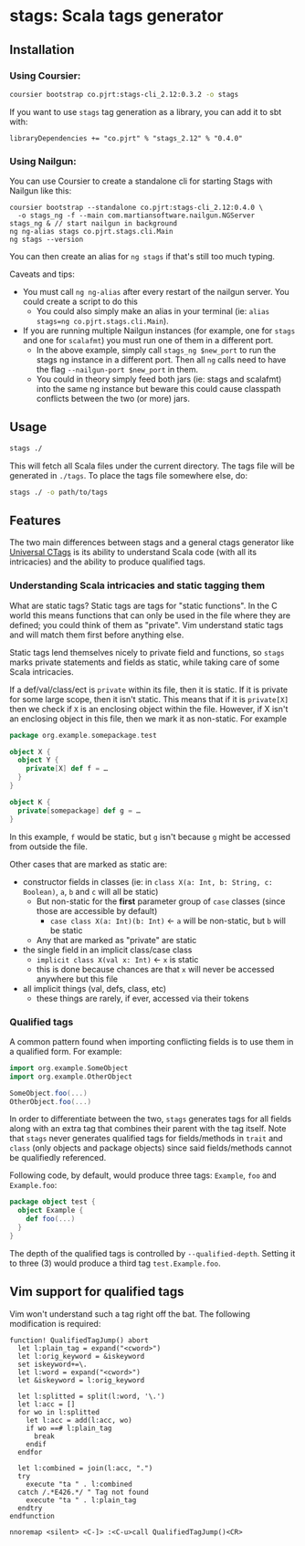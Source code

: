 # stags: Scala tags generator

## Installation

### Using Coursier:

```bash
coursier bootstrap co.pjrt:stags-cli_2.12:0.3.2 -o stags
```

If you want to use `stags` tag generation as a library, you can add it to sbt with:

```
libraryDependencies += "co.pjrt" % "stags_2.12" % "0.4.0"
```

### Using Nailgun:

You can use Coursier to create a standalone cli for starting Stags with Nailgun like this:

```
coursier bootstrap --standalone co.pjrt:stags-cli_2.12:0.4.0 \
  -o stags_ng -f --main com.martiansoftware.nailgun.NGServer
stags_ng & // start nailgun in background
ng ng-alias stags co.pjrt.stags.cli.Main
ng stags --version
```

You can then create an alias for `ng stags` if that's still too much typing.

Caveats and tips:

* You must call `ng ng-alias` after every restart of the nailgun server. You could create
  a script to do this
  * You could also simply make an alias in your terminal (ie: `alias stags=ng co.pjrt.stags.cli.Main`).
* If you are running multiple Nailgun instances (for example, one for `stags` and one for `scalafmt`)
  you must run one of them in a different port.
  * In the above example, simply call `stags_ng $new_port` to run the stags ng instance in a
    different port. Then all `ng` calls need to have the flag `--nailgun-port $new_port` in them.
  * You could in theory simply feed both jars (ie: stags and scalafmt) into the same ng instance
    but beware this could cause classpath conflicts between the two (or more) jars.

## Usage

```bash
stags ./
```

This will fetch all Scala files under the current directory. The tags file
will be generated in `./tags`. To place the tags file somewhere else, do:

```bash
stags ./ -o path/to/tags
```

## Features

The two main differences between stags and a general ctags generator like
[Universal CTags](https://github.com/universal-ctags/ctags) is its ability to
understand Scala code (with all its intricacies) and the ability to produce
qualified tags.

### Understanding Scala intricacies and static tagging them

What are static tags? Static tags are tags for "static functions". In the C
world this means functions that can only be used in the file where they
are defined; you could think of them as "private". Vim understand static tags
and will match them first before anything else.

Static tags lend themselves nicely to private field and functions, so `stags`
marks private statements and fields as static, while taking care of some Scala
intricacies.

If a def/val/class/ect is `private` within its file, then it is static. If
it is private for some large scope, then it isn't static. This means that
if it is `private[X]` then we check if `X` is an enclosing object within the file.
However, if X isn't an enclosing object in this file, then we mark it as
non-static. For example

```scala
package org.example.somepackage.test

object X {
  object Y {
    private[X] def f = …
  }
}

object K {
  private[somepackage] def g = …
}
```

In this example, `f` would be static, but `g` isn't because `g` might be
accessed from outside the file.

Other cases that are marked as static are:

* constructor fields in classes (ie: in `class X(a: Int, b: String, c: Boolean)`, `a`, `b` and `c` will all be static)
  * But non-static for the **first** parameter group of `case` classes (since those are accessible by default)
    * `case class X(a: Int)(b: Int)` <- `a` will be non-static, but `b` will be static
  * Any that are marked as "private" are static
* the single field in an implicit class/case class
  * `implicit class X(val x: Int)` <- `x` is static
  * this is done because chances are that `x` will never be accessed anywhere but this file
* all implicit things (val, defs, class, etc)
  * these things are rarely, if ever, accessed via their tokens

### Qualified tags

A common pattern found when importing conflicting fields is to use them in a qualified form. For example:

```scala
import org.example.SomeObject
import org.example.OtherObject

SomeObject.foo(...)
OtherObject.foo(...)
```

In order to differentiate between the two, `stags` generates tags for all
fields along with an extra tag that combines their parent with the tag itself.
Note that `stags` never generates qualified tags for fields/methods in `trait`
and `class` (only objects and package objects) since said fields/methods cannot be
qualifiedly referenced.

Following code, by default, would produce three tags: `Example`, `foo` and
`Example.foo`:

```scala
package object test {
  object Example {
    def foo(...)
  }
}
```

The depth of the qualified tags is controlled by `--qualified-depth`. Setting it
to three (3) would produce a third tag `test.Example.foo`.

## Vim support for qualified tags

Vim won't understand such a tag right off the bat. The following
modification is required:

```viml
function! QualifiedTagJump() abort
  let l:plain_tag = expand("<cword>")
  let l:orig_keyword = &iskeyword
  set iskeyword+=\.
  let l:word = expand("<cword>")
  let &iskeyword = l:orig_keyword

  let l:splitted = split(l:word, '\.')
  let l:acc = []
  for wo in l:splitted
    let l:acc = add(l:acc, wo)
    if wo ==# l:plain_tag
      break
    endif
  endfor

  let l:combined = join(l:acc, ".")
  try
    execute "ta " . l:combined
  catch /.*E426.*/ " Tag not found
    execute "ta " . l:plain_tag
  endtry
endfunction

nnoremap <silent> <C-]> :<C-u>call QualifiedTagJump()<CR>
```
